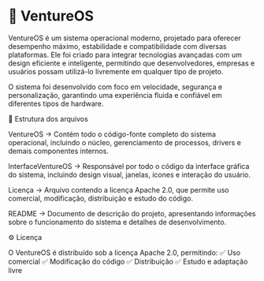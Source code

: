 
# 🧠 VentureOS
VentureOS é um sistema operacional moderno, projetado para oferecer desempenho máximo, estabilidade e compatibilidade com diversas plataformas. Ele foi criado para integrar tecnologias avançadas com um design eficiente e inteligente, permitindo que desenvolvedores, empresas e usuários possam utilizá-lo livremente em qualquer tipo de projeto.

O sistema foi desenvolvido com foco em velocidade, segurança e personalização, garantindo uma experiência fluida e confiável em diferentes tipos de hardware.

📂 Estrutura dos arquivos

VentureOS → Contém todo o código-fonte completo do sistema operacional, incluindo o núcleo, gerenciamento de processos, drivers e demais componentes internos.

InterfaceVentureOS → Responsável por todo o código da interface gráfica do sistema, incluindo design visual, janelas, ícones e interação do usuário.

Licença → Arquivo contendo a licença Apache 2.0, que permite uso comercial, modificação, distribuição e estudo do código.

README → Documento de descrição do projeto, apresentando informações sobre o funcionamento do sistema e detalhes de desenvolvimento.

⚙️ Licença

O VentureOS é distribuído sob a licença Apache 2.0, permitindo:
✅ Uso comercial
✅ Modificação do código
✅ Distribuição
✅ Estudo e adaptação livre
